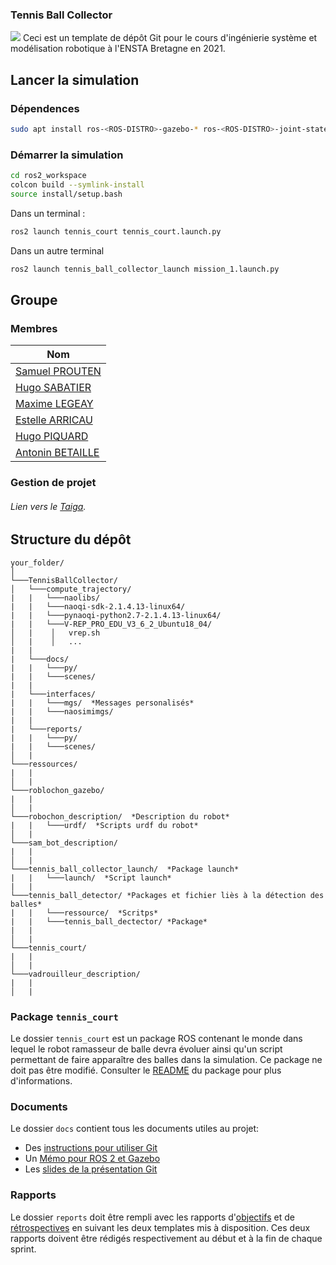 ### Tennis Ball Collector
<img src="https://forthebadge.com/images/badges/made-with-python.svg" />
Ceci est un template de dépôt Git pour le cours d'ingénierie système et modélisation robotique à l'ENSTA Bretagne en 2021.


## Lancer la simulation

### Dépendences


```bash
sudo apt install ros-<ROS-DISTRO>-gazebo-* ros-<ROS-DISTRO>-joint-state-publisher ros-<ROS-DISTRO>-joint-state-publisher-gui 
```

### Démarrer la simulation


```bash
cd ros2_workspace
colcon build --symlink-install
source install/setup.bash
```
Dans un terminal :
```bash
ros2 launch tennis_court tennis_court.launch.py
```

Dans un autre terminal
```bash
ros2 launch tennis_ball_collector_launch mission_1.launch.py
```

## Groupe

### Membres

| Nom                                            |
|------------------------------------------------|
| [Samuel PROUTEN](https://github.com/samprt)    |
| [Hugo SABATIER](https://github.com/Hugosabb)        |
| [Maxime LEGEAY](https://github.com/MaxLgy)     |
| [Estelle ARRICAU](https://github.com/estellearrc)|
| [Hugo PIQUARD](https://github.com/hugoPiq)     |
| [Antonin BETAILLE](https://github.com/Anton1B) |




### Gestion de projet

###### Lien vers le [Taiga](https://tree.taiga.io/project/hugopiq-vadrouilletbc/backlog).



## Structure du dépôt

```
your_folder/
│
└───TennisBallCollector/
│   └───compute_trajectory/
|   |   └───naolibs/
|   |   └───naoqi-sdk-2.1.4.13-linux64/
|   |   └───pynaoqi-python2.7-2.1.4.13-linux64/
|   |   └───V-REP_PRO_EDU_V3_6_2_Ubuntu18_04/
│   |    │   vrep.sh
│   |    │   ...
|   |
|   └───docs/
|   |   └───py/
|   |   └───scenes/
|   |
|   └───interfaces/
|   |   └───mgs/  *Messages personalisés*
|   |   └───naosimimgs/
|   |
|   └───reports/
|   |   └───py/
|   |   └───scenes/
│   |
└───ressources/
|   |
│   |
└───roblochon_gazebo/
|   |
│   |
└───robochon_description/  *Description du robot*
|   |   └───urdf/  *Scripts urdf du robot*
│   |
└───sam_bot_description/
|   |
│   |
└───tennis_ball_collector_launch/  *Package launch*
|   |   └───launch/  *Script launch*
|   |
└───tennis_ball_detector/ *Packages et fichier liès à la détection des balles*
|   |   └───ressource/  *Scritps*
|   |   └───tennis_ball_dectector/ *Package*
|   |
│   |
└───tennis_court/
|   |
│   |
└───vadrouilleur_description/
|   |
│   |
```
### Package `tennis_court`

Le dossier `tennis_court` est un package ROS contenant le monde dans lequel le robot ramasseur de balle devra évoluer ainsi qu'un script permettant de faire apparaître des balles dans la simulation.
Ce package ne doit pas être modifié.
Consulter le [README](tennis_court/README.md) du package pour plus d'informations.


### Documents

Le dossier `docs` contient tous les documents utiles au projet:
- Des [instructions pour utiliser Git](docs/GitWorkflow.md)
- Un [Mémo pour ROS 2 et Gazebo](docs/Memo_ROS2.pdf)
- Les [slides de la présentation Git](docs/GitPresentation.pdf)


### Rapports

Le dossier `reports` doit être rempli avec les rapports d'[objectifs](../reports/GoalsTemplate.md) et de [rétrospectives](../reports/DebriefTemplate.md) en suivant les deux templates mis à disposition. Ces deux rapports doivent être rédigés respectivement au début et à la fin de chaque sprint.
